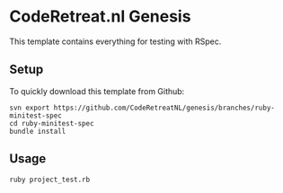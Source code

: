# CodeRetreat.nl Genesis

This template contains everything for testing with RSpec.

## Setup

To quickly download this template from Github:

    svn export https://github.com/CodeRetreatNL/genesis/branches/ruby-minitest-spec
    cd ruby-minitest-spec
    bundle install

## Usage

    ruby project_test.rb
